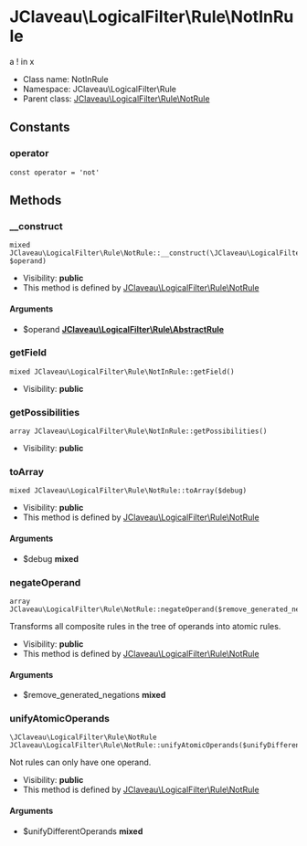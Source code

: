 JClaveau\LogicalFilter\Rule\NotInRule
===============

a ! in x




* Class name: NotInRule
* Namespace: JClaveau\LogicalFilter\Rule
* Parent class: [JClaveau\LogicalFilter\Rule\NotRule](JClaveau-LogicalFilter-Rule-NotRule.md)



Constants
----------


### operator

    const operator = 'not'







Methods
-------


### __construct

    mixed JClaveau\LogicalFilter\Rule\NotRule::__construct(\JClaveau\LogicalFilter\Rule\AbstractRule $operand)





* Visibility: **public**
* This method is defined by [JClaveau\LogicalFilter\Rule\NotRule](JClaveau-LogicalFilter-Rule-NotRule.md)


#### Arguments
* $operand **[JClaveau\LogicalFilter\Rule\AbstractRule](JClaveau-LogicalFilter-Rule-AbstractRule.md)**



### getField

    mixed JClaveau\LogicalFilter\Rule\NotInRule::getField()





* Visibility: **public**




### getPossibilities

    array JClaveau\LogicalFilter\Rule\NotInRule::getPossibilities()





* Visibility: **public**




### toArray

    mixed JClaveau\LogicalFilter\Rule\NotRule::toArray($debug)





* Visibility: **public**
* This method is defined by [JClaveau\LogicalFilter\Rule\NotRule](JClaveau-LogicalFilter-Rule-NotRule.md)


#### Arguments
* $debug **mixed**



### negateOperand

    array JClaveau\LogicalFilter\Rule\NotRule::negateOperand($remove_generated_negations)

Transforms all composite rules in the tree of operands into
atomic rules.



* Visibility: **public**
* This method is defined by [JClaveau\LogicalFilter\Rule\NotRule](JClaveau-LogicalFilter-Rule-NotRule.md)


#### Arguments
* $remove_generated_negations **mixed**



### unifyAtomicOperands

    \JClaveau\LogicalFilter\Rule\NotRule JClaveau\LogicalFilter\Rule\NotRule::unifyAtomicOperands($unifyDifferentOperands)

Not rules can only have one operand.



* Visibility: **public**
* This method is defined by [JClaveau\LogicalFilter\Rule\NotRule](JClaveau-LogicalFilter-Rule-NotRule.md)


#### Arguments
* $unifyDifferentOperands **mixed**


